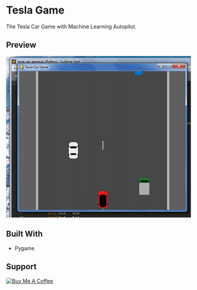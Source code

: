 # Tesla Game
The Tesla Car Game with Machine Learning Autopilot.  

## Preview
![alt text](https://raw.githubusercontent.com/arwildo/Tesla_Game/master/Preview_Images/Game%20Preview.png "Tesla Car Game")

## Built With

* Pygame

## Support

<a href="https://www.buymeacoffee.com/Arwildo " target="_blank"><img src="https://www.buymeacoffee.com/assets/img/custom_images/white_img.png" alt="Buy Me A Coffee" style="height: auto !important;width: auto !important;" ></a>

